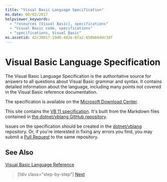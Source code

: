 ```yaml
---
title: "Visual Basic Language Specification"
ms.date: 08/02/2017
helpviewer_keywords: 
  - "resources [Visual Basic], specifications"
  - "Visual Basic code, specifications"
  - "specifications, Visual Basic"
ms.assetid: 42c30017-19d0-442e-87a2-850b66ddc3df
---
```

# Visual Basic Language Specification
The Visual Basic Language Specification is the authoritative source for answers to all questions about Visual Basic grammar and syntax. It contains detailed information about the language, including many points not covered in the Visual Basic reference documentation.  
  
 The specification is available on the [Microsoft Download Center](https://go.microsoft.com/fwlink/?LinkId=188623).  
  
This site contains the [VB 11 specification](../../../../_vblang/spec/introduction.md). It's built from the Markdown files contained in [the dotnet/vblang GitHub repository](https://github.com/dotnet/vblang/blob/master/spec/README.md).

Issues on the specification should be created in the [dotnet/vblang](https://github.com/dotnet/vblang/issues) repository. Or, if you're interested
in fixing any errors you find, you may submit a [Pull Request](https://github.com/dotnet/vblang/pulls) to the same repository.

## See Also  
 [Visual Basic Language Reference](../../../visual-basic/language-reference/index.md)

> [!div class="step-by-step"]
> [Next](../../../../_vblang/spec/introduction.md)